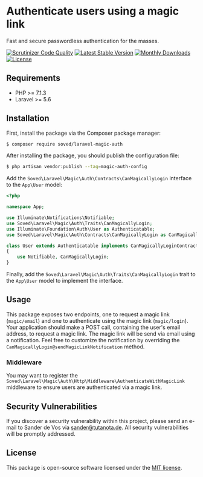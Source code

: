 # Authenticate users using a magic link

Fast and secure passwordless authentication for the masses.

[![Scrutinizer Code Quality](https://scrutinizer-ci.com/g/sander3/laravel-magic-auth/badges/quality-score.png?b=master)](https://scrutinizer-ci.com/g/sander3/laravel-magic-auth/?branch=master)
[![Latest Stable Version](https://poser.pugx.org/soved/laravel-magic-auth/v/stable)](https://packagist.org/packages/soved/laravel-magic-auth)
[![Monthly Downloads](https://poser.pugx.org/soved/laravel-magic-auth/d/monthly)](https://packagist.org/packages/soved/laravel-magic-auth)
[![License](https://poser.pugx.org/soved/laravel-magic-auth/license)](https://packagist.org/packages/soved/laravel-magic-auth)

## Requirements

- PHP >= 7.1.3
- Laravel >= 5.6

## Installation

First, install the package via the Composer package manager:

```bash
$ composer require soved/laravel-magic-auth
```

After installing the package, you should publish the configuration file:

```bash
$ php artisan vendor:publish --tag=magic-auth-config
```

Add the `Soved\Laravel\Magic\Auth\Contracts\CanMagicallyLogin` interface to the `App\User` model:

```php
<?php

namespace App;

use Illuminate\Notifications\Notifiable;
use Soved\Laravel\Magic\Auth\Traits\CanMagicallyLogin;
use Illuminate\Foundation\Auth\User as Authenticatable;
use Soved\Laravel\Magic\Auth\Contracts\CanMagicallyLogin as CanMagicallyLoginContract;

class User extends Authenticatable implements CanMagicallyLoginContract
{
    use Notifiable, CanMagicallyLogin;
}

```

Finally, add the `Soved\Laravel\Magic\Auth\Traits\CanMagicallyLogin` trait to the `App\User` model to implement the interface.

## Usage

This package exposes two endpoints, one to request a magic link (`magic/email`) and one to authenticate using the magic link (`magic/login`). Your application should make a POST call, containing the user's email address, to request a magic link. The magic link will be send via email using a notification. Feel free to customize the notification by overriding the `CanMagicallyLogin@sendMagicLinkNotification` method.

### Middleware

You may want to register the `Soved\Laravel\Magic\Auth\Http\Middleware\AuthenticateWithMagicLink` middleware to ensure users are authenticated via a magic link.

## Security Vulnerabilities

If you discover a security vulnerability within this project, please send an e-mail to Sander de Vos via [sander@tutanota.de](mailto:sander@tutanota.de). All security vulnerabilities will be promptly addressed.

## License

This package is open-source software licensed under the [MIT license](https://opensource.org/licenses/MIT).
